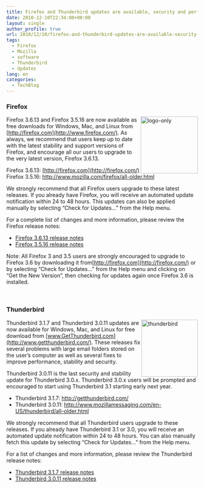 ```yaml
---
title: Firefox and Thunderbird updates are available, security and performance improvement
date: 2010-12-10T22:34:00+00:00
layout: single
author_profile: true
url: 2010/12/10/firefox-and-thunderbird-updates-are-available-security-and-performance-improvement/
tags:
  - Firefox
  - Mozilla
  - software
  - Thunderbird
  - Updates
lang: en
categories: 
  - TechBlog
---
```

### Firefox

[<img title="logo-only" border="0" alt="logo-only" align="right" src="http://lh4.ggpht.com/_vaUVXcmC3OI/TQKj09BeuXI/AAAAAAAADd0/mQuv3CPo76E/logo-only_thumb%5B1%5D.png?imgmax=800" width="150" height="150" />](http://lh5.ggpht.com/_vaUVXcmC3OI/TQKjxw0DpkI/AAAAAAAADdw/DBDmOu6QSfQ/s1600-h/logo-only%5B3%5D.png)Firefox 3.6.13 and Firefox 3.5.16 are now available as free downloads for Windows, Mac, and Linux from [http://firefox.com](http://www.firefox.com/). As always, we recommend that users keep up to date with the latest stability and support versions of Firefox, and encourage all our users to upgrade to the very latest version, Firefox 3.6.13.

Firefox 3.6.13: [http://firefox.com](http://firefox.com/)  
Firefox 3.5.16: <http://www.mozilla.com/firefox/all-older.html>

We strongly recommend that all Firefox users upgrade to these latest releases. If you already have Firefox, you will receive an automated update notification within 24 to 48 hours. This updates can also be applied manually by selecting “Check for Updates…” from the Help menu.

For a complete list of changes and more information, please review the Firefox release notes:

  * [Firefox 3.6.13 release notes](http://www.mozilla.com/firefox/3.6.13/releasenotes/)
  * [Firefox 3.5.16 release notes](http://www.mozilla.com/firefox/3.5.16/releasenotes/)

Note: All Firefox 3 and 3.5 users are strongly encouraged to upgrade to Firefox 3.6 by downloading it from[http://firefox.com](http://firefox.com/) or by selecting “Check for Updates…” from the Help menu and clicking on “Get the New Version”, then checking for updates again once Firefox 3.6 is installed.

 

### Thunderbird

[<img title="thunderbird" border="0" alt="thunderbird" align="right" src="http://lh4.ggpht.com/_vaUVXcmC3OI/TQKj6Mf9GLI/AAAAAAAADeA/ySuCyigx7eM/thunderbird_thumb%5B1%5D.png?imgmax=800" width="148" height="150" />](http://lh6.ggpht.com/_vaUVXcmC3OI/TQKj3jYlGFI/AAAAAAAADd4/35QzsD3YGmA/s1600-h/thunderbird%5B3%5D.png)Thunderbird 3.1.7 and Thunderbird 3.0.11 updates are now available for Windows, Mac, and Linux for free download from [www.GetThunderbird.com](http://www.getthunderbird.com/). These releases fix several problems with large email folders stored on the user’s computer as well as several fixes to improve performance, stability and security.

Thunderbird 3.0.11 is the last security and stability update for Thunderbird 3.0.x. Thunderbird 3.0.x users will be prompted and encouraged to start using Thunderbird 3.1 starting early next year.

  * Thunderbird 3.1.7: <http://getthunderbird.com/> 
  * Thunderbird 3.0.11: <http://www.mozillamessaging.com/en-US/thunderbird/all-older.html> 

We strongly recommend that all Thunderbird users upgrade to these releases. If you already have Thunderbird 3.1 or 3.0, you will receive an automated update notification within 24 to 48 hours. You can also manually fetch this update by selecting “Check for Updates…” from the Help menu.

For a list of changes and more information, please review the Thunderbird release notes:

  * [Thunderbird 3.1.7 release notes](http://www.mozillamessaging.com/en-US/thunderbird/3.1.7/releasenotes/)
  * [Thunderbird 3.0.11 release notes](http://www.mozillamessaging.com/en-US/thunderbird/3.0.11/releasenotes/)